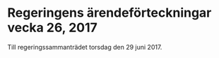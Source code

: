 # Regeringens ärendeförteckningar vecka 26, 2017

Till regeringssammanträdet torsdag den 29 juni 2017\.
